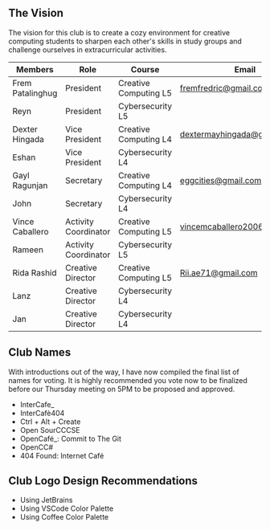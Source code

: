## The Vision
The vision for this club is to create a cozy environment for creative computing students to sharpen each other's skills in study groups and challenge ourselves in extracurricular activities.

| Members          | Role                 | Course                | Email                         |
| ---------------- | -------------------- | --------------------- | ----------------------------- |
| Frem Patalinghug | President            | Creative Computing L5 | fremfredric@gmail.com         |
| Reyn             | President            | Cybersecurity L5      |                               |
| Dexter Hingada   | Vice President       | Creative Computing L4 | dextermayhingada@gmail.com    |
| Eshan            | Vice President       | Cybersecurity L4      |                               |
| Gayl Ragunjan    | Secretary            | Creative Computing L4 | eggcities@gmail.com           |
| John             | Secretary            | Cybersecurity L4      |                               |
| Vince Caballero  | Activity Coordinator | Creative Computing L5 | vincemcaballero2006@gmail.com |
| Rameen           | Activity Coordinator | Cybersecurity L5      |                               |
| Rida Rashid      | Creative Director    | Creative Computing L5 | Rii.ae71@gmail.com            |
| Lanz             | Creative Director    | Cybersecurity L4      |                               |
| Jan              | Creative Director    | Cybersecurity L4      |                               |
## Club Names
With introductions out of the way, I have now compiled the final list of names for voting. It is highly recommended you vote now to be finalized before our Thursday meeting on 5PM to be proposed and approved.

- InterCafe_
- InterCafè404
- Ctrl + Alt + Create
- Open SourCCCSE
- OpenCafé_: Commit to The Git
- OpenCC#
- 404 Found: Internet Café
## Club Logo Design Recommendations
- Using JetBrains
- Using VSCode Color Palette
- Using Coffee Color Palette
